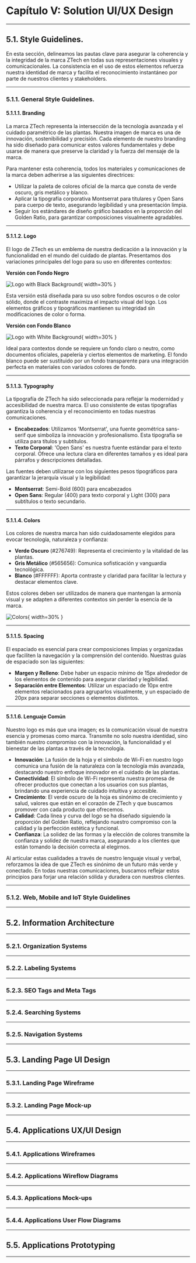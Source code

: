 # Capítulo V: Solution UI/UX Design
---
## 5.1. Style Guidelines.
En esta sección, delineamos las pautas clave para asegurar la coherencia y la integridad de la marca ZTech en todas sus representaciones visuales y comunicacionales. La consistencia en el uso de estos elementos refuerza nuestra identidad de marca y facilita el reconocimiento instantáneo por parte de nuestros clientes y stakeholders.

---
### 5.1.1. General Style Guidelines.
#### 5.1.1.1. Branding
La marca ZTech representa la intersección de la tecnología avanzada y el cuidado paramétrico de las plantas. Nuestra imagen de marca es una de innovación, sostenibilidad y precisión. Cada elemento de nuestro branding ha sido diseñado para comunicar estos valores fundamentales y debe usarse de manera que preserve la claridad y la fuerza del mensaje de la marca.

Para mantener esta coherencia, todos los materiales y comunicaciones de la marca deben adherirse a las siguientes directrices:

- Utilizar la paleta de colores oficial de la marca que consta de verde oscuro, gris metálico y blanco.
- Aplicar la tipografía corporativa Montserrat para titulares y Open Sans para cuerpo de texto, asegurando legibilidad y una presentación limpia.
- Seguir los estándares de diseño gráfico basados en la proporción del Golden Ratio, para garantizar composiciones visualmente agradables.

---
#### 5.1.1.2. Logo
El logo de ZTech es un emblema de nuestra dedicación a la innovación y la funcionalidad en el mundo del cuidado de plantas. Presentamos dos variaciones principales del logo para su uso en diferentes contextos:

**Versión con Fondo Negro**

![Logo with Black Background](/assets/5.1.2.Logo/Logo%20ztech%20negro.png){ width=30% }

Esta versión está diseñada para su uso sobre fondos oscuros o de color sólido, donde el contraste maximiza el impacto visual del logo.
Los elementos gráficos y tipográficos mantienen su integridad sin modificaciones de color o forma.

**Versión con Fondo Blanco**

![Logo with White Background](/assets/5.1.2.Logo/Logo%20ztech%20blanco.png){ width=30% }

Ideal para contextos donde se requiere un fondo claro o neutro, como documentos oficiales, papelería y ciertos elementos de marketing.
El fondo blanco puede ser sustituido por un fondo transparente para una integración perfecta en materiales con variados colores de fondo.

---
#### 5.1.1.3. Typography
La tipografía de ZTech ha sido seleccionada para reflejar la modernidad y accesibilidad de nuestra marca. El uso consistente de estas tipografías garantiza la coherencia y el reconocimiento en todas nuestras comunicaciones.

- **Encabezados**: Utilizamos 'Montserrat', una fuente geométrica sans-serif que simboliza la innovación y profesionalismo. Esta tipografía se utiliza para títulos y subtítulos.
- **Texto Corporal**: 'Open Sans' es nuestra fuente estándar para el texto corporal. Ofrece una lectura clara en diferentes tamaños y es ideal para párrafos y descripciones detalladas.

Las fuentes deben utilizarse con los siguientes pesos tipográficos para garantizar la jerarquía visual y la legibilidad:
- **Montserrat**: Semi-Bold (600) para encabezados
- **Open Sans**: Regular (400) para texto corporal y Light (300) para subtítulos o texto secundario.

---
#### 5.1.1.4. Colors
Los colores de nuestra marca han sido cuidadosamente elegidos para evocar tecnología, naturaleza y confianza:

- **Verde Oscuro** (#276749): Representa el crecimiento y la vitalidad de las plantas.
- **Gris Metálico** (#565656): Comunica sofisticación y vanguardia tecnológica.
- **Blanco** (#FFFFFF): Aporta contraste y claridad para facilitar la lectura y destacar elementos clave.

Estos colores deben ser utilizados de manera que mantengan la armonía visual y se adapten a diferentes contextos sin perder la esencia de la marca.

![Colors](/assets/5.1.2.Logo/Colores.png){ width=30% }

---
#### 5.1.1.5. Spacing
El espaciado es esencial para crear composiciones limpias y organizadas que faciliten la navegación y la comprensión del contenido. Nuestras guías de espaciado son las siguientes:

- **Margen y Relleno**: Debe haber un espacio mínimo de 15px alrededor de los elementos de contenido para asegurar claridad y legibilidad.
- **Separación entre Elementos**: Utilizar un espaciado de 10px entre elementos relacionados para agruparlos visualmente, y un espaciado de 20px para separar secciones o elementos distintos.

---
#### 5.1.1.6. Lenguaje Común
Nuestro logo es más que una imagen; es la comunicación visual de nuestra esencia y promesas como marca. Transmite no solo nuestra identidad, sino también nuestro compromiso con la innovación, la funcionalidad y el bienestar de las plantas a través de la tecnología.

- **Innovación**: La fusión de la hoja y el símbolo de Wi-Fi en nuestro logo comunica una fusión de la naturaleza con la tecnología más avanzada, destacando nuestro enfoque innovador en el cuidado de las plantas.
- **Conectividad**: El símbolo de Wi-Fi representa nuestra promesa de ofrecer productos que conectan a los usuarios con sus plantas, brindando una experiencia de cuidado intuitiva y accesible.
- **Crecimiento**: El verde oscuro de la hoja es sinónimo de crecimiento y salud, valores que están en el corazón de ZTech y que buscamos promover con cada producto que ofrecemos.
- **Calidad**: Cada línea y curva del logo se ha diseñado siguiendo la proporción del Golden Ratio, reflejando nuestro compromiso con la calidad y la perfección estética y funcional.
- **Confianza**: La solidez de las formas y la elección de colores transmite la confianza y solidez de nuestra marca, asegurando a los clientes que están tomando la decisión correcta al elegirnos.

Al articular estas cualidades a través de nuestro lenguaje visual y verbal, reforzamos la idea de que ZTech es sinónimo de un futuro más verde y conectado. En todas nuestras comunicaciones, buscamos reflejar estos principios para forjar una relación sólida y duradera con nuestros clientes.

---
### 5.1.2. Web, Mobile and IoT Style Guidelines
---
## 5.2. Information Architecture
---
### 5.2.1. Organization Systems
---
### 5.2.2. Labeling Systems
---
### 5.2.3. SEO Tags and Meta Tags
---
### 5.2.4. Searching Systems
---
### 5.2.5. Navigation Systems
---
## 5.3. Landing Page UI Design
---
### 5.3.1. Landing Page Wireframe
---
### 5.3.2. Landing Page Mock-up
---
## 5.4. Applications UX/UI Design
---
### 5.4.1. Applications Wireframes
---
### 5.4.2. Applications Wireflow Diagrams
---
### 5.4.3. Applications Mock-ups
---
### 5.4.4. Applications User Flow Diagrams
---
## 5.5. Applications Prototyping
---